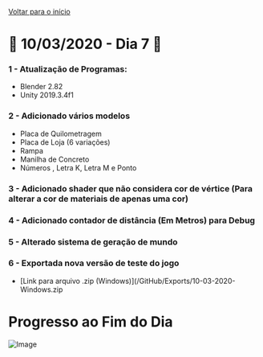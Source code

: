 [Voltar para o início](../../README.md)
# :calendar: 10/03/2020 - Dia 7 :calendar:
### 1 - Atualização de Programas:
* Blender 2.82
* Unity 2019.3.4f1

### 2 - Adicionado vários modelos
* Placa de Quilometragem
* Placa de Loja (6 variações)
* Rampa
* Manilha de Concreto
* Números , Letra K, Letra M e Ponto
### 3 - Adicionado shader que não considera cor de vértice (Para alterar a cor de materiais de apenas uma cor)

### 4 - Adicionado contador de distância (Em Metros) para Debug

### 5 - Alterado sistema de geração de mundo

### 6 - Exportada nova versão de teste do jogo
* [Link para arquivo .zip (Windows)](/GitHub/Exports/10-03-2020-Windows.zip

# Progresso ao Fim do Dia
![Image](../Images/10-03-2020/end.png)